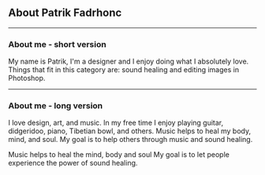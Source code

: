 ## About Patrik Fadrhonc

- - -

### About me - short version

My name is Patrik, I'm a designer and I enjoy doing what I absolutely love. Things that fit in this category are: sound healing and editing images in Photoshop.

- - -

### About me - long version

I love design, art, and music. In my free time I enjoy playing guitar, didgeridoo, piano, Tibetian bowl, and others. Music helps to heal my body, mind, and soul. My goal is to help others through music and sound healing.

Music helps to heal the mind, body and soul My goal is to let people experience the power of sound healing.
